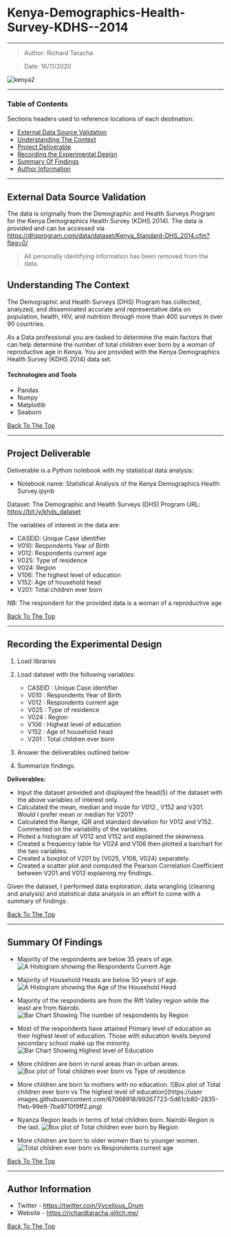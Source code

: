 # Kenya-Demographics-Health-Survey-KDHS--2014
---

> Author: Richard Taracha

> Date: 16/11/2020

![kenya2](https://user-images.githubusercontent.com/67068918/99252543-2cc36700-2820-11eb-92cd-f7356a03c5c3.png)

---

### Table of Contents
Sections headers used to reference locations of each destination:

- [External Data Source Validation](#external-data-source-validation)
- [Understanding The Context](#understanding-the-context)
- [Project Deliverable](#project-deliverable)
- [Recording the Experimental Design](#recording-the-experimental-design)
- [Summary Of Findings](#summary-of-findings)
- [Author Information](#author-information)

---

## External Data Source Validation

The data is originally from the Demographic and Health Surveys Program for the Kenya Demographics Health Survey (KDHS 2014). The data is provided and can be accessed via https://dhsprogram.com/data/dataset/Kenya_Standard-DHS_2014.cfm?flag=0/

> All personally identifying information has been removed from the data.

## Understanding The Context

The Demographic and Health Surveys (DHS) Program has collected, analyzed, and disseminated accurate and representative data on population, health, HIV, and nutrition through more than 400 surveys in over 90 countries.

As a Data professional you are tasked to determine the main factors that can help determine the number of total children ever born by a woman of reproductive age in Kenya. You are provided with the Kenya Demographics Health Survey (KDHS 2014) data set.

#### Technologies and Tools

- Pandas
- Numpy
- Matplotlib
- Seaborn

[Back To The Top](#Kenya-Demographics-Health-Survey-KDHS--2014)

---

## Project Deliverable
Deliverable is a Python notebook with my statistical data analysis:

* Notebook name: Statistical Analysis of the Kenya Demographics Health Survey.ipynb

Dataset:
The Demographic and Health Surveys (DHS) Program URL: https://bit.ly/khds_dataset

The variables of interest in the data are:
- CASEID: Unique Case identifier
- V010: Respondents Year of Birth
- V012: Respondents current age
- V025: Type of residence
- V024: Region
- V106: The highest level of education
- V152: Age of household head
- V201: Total children ever born

NB: The respondent for the provided data is a woman of a reproductive age

[Back To The Top](#Kenya-Demographics-Health-Survey-KDHS--2014)

---

## Recording the Experimental Design
1. Load libraries
2. Load dataset with the following variables:
    
    * CASEID : Unique Case identifier
    * V010 : Respondents Year of Birth
    * V012 : Respondents current age
    * V025 : Type of residence
    * V024 : Region
    * V106 : Highest level of education
    * V152 : Age of household head
    * V201 : Total children ever born
    
3. Answer the deliverables outlined below
4. Summarize findings.

**Deliverables:**
* Input the dataset provided and displayed the head(5) of the dataset with the above variables of interest only.
* Calculated the mean, median and mode for V012 , V152 and V201. Would I prefer mean or median for V201?
* Calculated the Range, IQR and standard deviation for V012 and V152. Commented on the variability of the variables.
* Ploted a histogram of V012 and V152 and explained the skewness.
* Created a frequency table for V024 and V106 then plotted a barchart for the two variables.
* Created a boxplot of V201 by (V025, V106, V024) separately.
* Created a scatter plot and computed the Pearson Correlation Coefficient between V201 and V012 explaining my findings.

Given the dataset, I performed data exploration, data wrangling (cleaning and analysis) and statistical data analysis in an effort to come with a summary of findings:

[Back To The Top](#Kenya-Demographics-Health-Survey-KDHS--2014)

---

## Summary Of Findings
* Majority of the respondents are below 35 years of age.
![A Histogram showing the Respondents Current Age](https://user-images.githubusercontent.com/67068918/99255760-719dcc80-2825-11eb-8255-f9d06a8881be.png)

* Majority of Household Heads are below 50 years of age.
![A Histogram showing the Age of the Household Head](https://user-images.githubusercontent.com/67068918/99256118-f4268c00-2825-11eb-8308-e75994a6df3c.png)

* Majority of the respondents are from the Rift Valley region while the least are from Nairobi.
![Bar Chart Showing The number of respondents by Region](https://user-images.githubusercontent.com/67068918/99261392-b9285680-282d-11eb-8af0-a61df746b593.png)

* Most of the respondents have attained Primary level of education as their highest level of education. Those with education levels beyond secondary school make up the minority.
![Bar Chart Showing Highest level of Education](https://user-images.githubusercontent.com/67068918/99267351-e62c3780-2834-11eb-8f7c-d37407c9dfd1.png)

* More children are born in rural areas than in urban areas.
![Box plot of Total children ever born vs Type of residence](https://user-images.githubusercontent.com/67068918/99261684-19b79380-282e-11eb-931a-fed3347089af.png)

* More children are born to mothers with no education.
![Box plot of Total children ever born vs The highest level of education](https://user images.githubusercontent.com/67068918/99267723-5d61cb80-2835-11eb-99e9-7ba9710f9ff2.png)

* Nyanza Region leads in terms of total children born. Nairobi Region is the last.
![Box plot of Total children ever born by Region](https://user-images.githubusercontent.com/67068918/99262038-8a5eb000-282e-11eb-8232-2d0b8a89422f.png)

* More children are born to older women than to younger women.
![Total children ever born vs Respondents current age](https://user-images.githubusercontent.com/67068918/99262195-b712c780-282e-11eb-96c7-01f68dd288c4.png)


[Back To The Top](#Kenya-Demographics-Health-Survey-KDHS--2014)

---

## Author Information

- Twitter - https://twitter.com/Vycellous_Drum
- Website - https://richardtaracha.glitch.me/

[Back To The Top](#Kenya-Demographics-Health-Survey-KDHS--2014)


